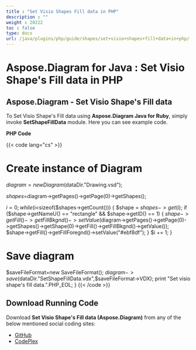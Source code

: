 ```yaml
---
title : "Set Visio Shapes Fill data in PHP" 
description : "" 
weight : 20222 
toc : false
type: docs
url: /java/plugins/php/guide/shapes/set+visio+shapes+fill+data+in+php/
---
```


# Aspose.Diagram for Java : Set Visio Shape's Fill data in PHP


## Aspose.Diagram - Set Visio Shape's Fill data

To Set Visio Shape's Fill data using **Aspose.Diagram Java for Ruby**, simply invoke **SetShapeFillData** module. Here you can see example code.

**PHP Code**

{{< code lang="cs" >}}
# Create instance of Diagram
$diagram = new Diagram($dataDir."Drawing.vsd");

$shapes=$diagram->getPages()->getPage(0)->getShapes();

$i = 0;
while ($i<sizeof($shapes->getCount())) {
$shape = $shapes->get($i);
if ($shape->getNameU() == "rectangle" && $shape->getID() == 1) {
$shape->getFill()->getFillBkgnd()->setValue($diagram->getPages()->getPage(0)->getShapes()->getShape(0)->getFill()->getFillBkgnd()->getValue());
$shape->getFill()->getFillForegnd()->setValue("#ebf8df");
}
$i += 1;
}

# Save diagram
$saveFileFormat=new SaveFileFormat();
$diagram->save($dataDir."SetShapeFillData.vdx",$saveFileFormat->VDX);
print "Set visio shape's fill data.".PHP_EOL;
}
{{< /code >}}

## Download Running Code

Download **Set Visio Shape's Fill data (Aspose.Diagram)** from any of the below mentioned social coding sites:

*   [GitHub](https://github.com/asposediagram/Aspose.Diagram-for-Java/blob/master/Plugins/Aspose_Diagram_Java_for_PHP/src/aspose/diagram/WorkingwithShapes/SetShapeFillData.php)
*   [CodePlex](https://asposediagramjavaphp.codeplex.com/SourceControl/latest#src/aspose/diagram/WorkingwithShapes/SetShapeFillData.php)

